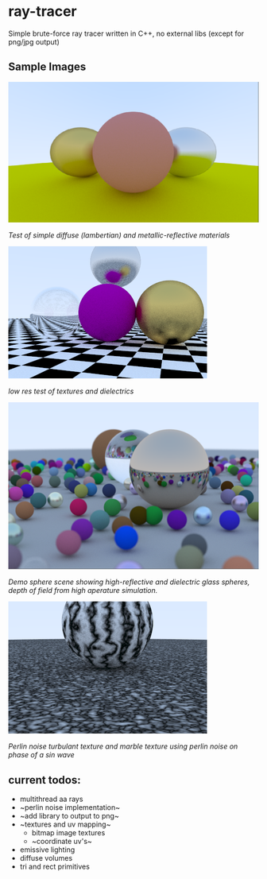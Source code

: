 # ray-tracer

Simple brute-force ray tracer written in C++, no external libs (except for png/jpg output)

## Sample Images
![materials](https://github.com/SagewLivingstone/ray-tracer/blob/main/demo_materials.png?raw=true)

_Test of simple diffuse (lambertian) and metallic-reflective materials_

![checker texture and mats](https://github.com/SagewLivingstone/ray-tracer/blob/main/materials_render_low.png)

_low res test of textures and dielectrics_

![demo sphere scene](https://github.com/SagewLivingstone/ray-tracer/blob/main/demo_scene_spheres.png?raw=true)

_Demo sphere scene showing high-reflective and dielectric glass spheres, depth of field from high aperature simulation._

![](https://github.com/SagewLivingstone/ray-tracer/blob/main/perlin_and_marble.png?raw=true)

_Perlin noise turbulant texture and marble texture using perlin noise on phase of a sin wave_

## current todos:
* multithread aa rays
* ~perlin noise implementation~
* ~add library to output to png~
* ~textures and uv mapping~
  * bitmap image textures
  * ~coordinate uv's~
* emissive lighting
* diffuse volumes
* tri and rect primitives
